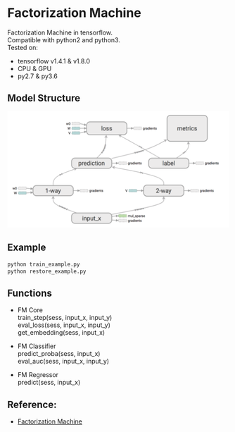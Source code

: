 # Factorization Machine
Factorization Machine in tensorflow.  
Compatible with python2 and python3.  
Tested on:  
- tensorflow v1.4.1 & v1.8.0  
- CPU & GPU  
- py2.7 & py3.6

## Model Structure
![Model Structure](./graph.png) 

## Example
```
python train_example.py
python restore_example.py
```

## Functions
- FM Core  
  train_step(sess, input_x, input_y)  
  eval_loss(sess, input_x, input_y)  
  get_embedding(sess, input_x) 

- FM Classifier  
  predict_proba(sess, input_x)  
  eval_auc(sess, input_x, input_y)

- FM Regressor  
  predict(sess, input_x)


## Reference:
- [Factorization Machine](https://www.csie.ntu.edu.tw/~b97053/paper/Rendle2010FM.pdf)
